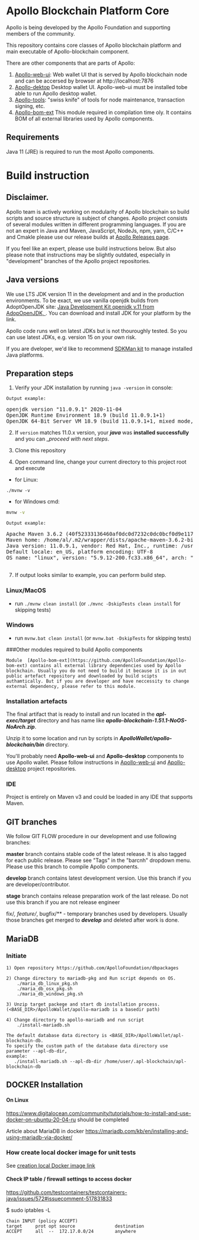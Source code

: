 
# Apollo Blockchain Platform  Core

Apollo is being developed by the Apollo Foundation and supporting members of the community.

This repository contains core classes of Apollo blockchain platform and main executable of Apollo-blockchain component.


There are other components that are parts of Apollo:

1. [Apollo-web-ui](https://github.com/ApolloFoundation/Apollo-web-ui): Web wallet UI that is served by Apollo blockchain node and can be accersed by browser at http://localhost:7876
2. [Apollo-dektop](https://github.com/ApolloFoundation/Apollo-desktop) Desktop wallet UI. Apollo-web-ui must be installed tobe able to run Apollo desktop wallet.
3. [Apollo-tools](https://github.com/ApolloFoundation/Apollo-tools): "swiss knife" of tools for node maintenance, transaction signing, etc.
4. [Apollo-bom-ext](https://github.com/ApolloFoundation/Apollo-bom-ext) This module required in compilation time oly. It contains BOM of all external libraries used by Apollo components. 


## Requirements

Java 11 (JRE) is required to run the most Apollo components.


# Build instruction 

## Disclaimer.

Apollo team is actively working on modularity of Apollo blockchain so build scripts and source structure is subject of changes. Apollo project consists of several modules written in different programming languages. If you are not an expert in Java and Maven, JavaScript, NodeJs, npm, yarn, C/C++ and Cmakle please use our release builds at [Apollo Releases page](https://github.com/ApolloFoundation/Apollo/releases).

If you feel like an expert, please use build instructions below. But also please note that instructions may be slightly outdated, especially in "development" branches of the Apollo project repositories.

## Java versions

We use LTS JDK version 11 in the development and and in the production environments. To be exact, we use vanilla openjdk builds from AdoptOpenJDK site: [Java Development Kit openjdk v.11 from AdopOpenJDK, ](https://adoptopenjdk.net/). You can download and install JDK for your platform by the link. 

Apollo code runs well on latest JDKs but is not thouroughly tested. So you can use latest JDKs, e.g. version 15 on your own risk.

If you are dveloper, we'd like to recommend [SDKMan kit](https://sdkman.io/) to manage installed Java platforms.  

## Preparation steps ##

   1. Verify your JDK installation by running `java -version` in console:
   
    Output example: 
<pre>
openjdk version "11.0.9.1" 2020-11-04
OpenJDK Runtime Environment 18.9 (build 11.0.9.1+1)
OpenJDK 64-Bit Server VM 18.9 (build 11.0.9.1+1, mixed mode, sharing)
</pre>

   2. If `version` matches 11.0.x version, your ___java___ was __installed successfully__ and you can __proceed with next steps_. 

   3. Clone this repository	

   
   4. Open command line, change your current directory to this project root and execute
   
- for Linux:
```shell script
./mvnw -v
```
- for Windows cmd:
```cmd
mvnw -v
```
     
    Output example:
<pre>
Apache Maven 3.6.2 (40f52333136460af0dc0d7232c0dc0bcf0d9e117; 2019-08-27T18:06:16+03:00)
Maven home: /home/al/.m2/wrapper/dists/apache-maven-3.6.2-bin/795eh28tki48bv3l67maojf0ra/apache-maven-3.6.2
Java version: 11.0.9.1, vendor: Red Hat, Inc., runtime: /usr/lib/jvm/java-11-openjdk-11.0.9.11-4.fc33.x86_64
Default locale: en_US, platform encoding: UTF-8
OS name: "linux", version: "5.9.12-200.fc33.x86_64", arch: "amd64", family: "unix"

</pre>
   7. If output looks similar to example, you can perform build step.

### Linux/MacOS
   * run `./mvnw clean install` (or `./mvnc -DskipTests clean install` for skipping tests)

### Windows
   * run `mvnw.bat clean install` (or `mvnw.bat -DskipTests` for skipping tests)  

###Other modules required to build Apollo components

    Module  [Apollo-bom-ext](https://github.com/ApolloFoundation/Apollo-bom-ext) contains all external library dependencies used by Apollo blockchain. Usually you do not need to build it because it is in out public artefact repository and downloaded by build scipts authamtically. But if you are developer and have neccessity to change external dependency, please refer to this module.
    
### Installation artefacts

The final artifact that is ready to install and run located in the ___apl-exec/target___ directory and has name like  ___apollo-blockchain-1.51.1-NoOS-NoArch.zip___.

Unzip it to some location and run by scripts in ___ApolloWallet/apollo-blockchain/bin___ directory.

You'll probably need __Apollo-web-ui__ and __Apollo-desktop__ components to use Apollo wallet.
Please follow instructions in [Apollo-web-ui](https://github.com/ApolloFoundation/Apollo-web-ui) and [Apollo-desktop](https://github.com/ApolloFoundation/Apollo-desktop) project repositories.

### IDE

Project is entirely on Maven v3 and could be loaded in any IDE that supports Maven.

## GIT branches

We follow GIT FLOW procedure in our development and use following branches:

__master__ branch contains stable code of the latest release. It is also tagged for each public release. Please see "Tags" in the "barcnh" dropdown menu. Please use this branch to compile Apollo components.

__develop__ branch contains latest development version. Use this branch if you are developer/contributor.

__stage__ branch contains release preparation work of the last release. Do not use this branch if you are not release
engineer

fix/*, feature/*, bugfix/** - temporary branches used by developers. Usually those branches get merged to ___develop___
and deleted after work is done.

## MariaDB

### Initiate

    1) Open repository https://github.com/ApolloFoundation/dbpackages
    
    2) Change directory to mariadb-pkg and Run script depends on OS. 
        ./maria_db_linux_pkg.sh
        ./maria_db_osx_pkg.sh
        ./maria_db_windows_pkg.sh
        
    3) Unzip target packege and start db installation process. (<BASE_DIR>/ApolloWallet/apollo-mariadb is a basedir path)
    
    4) Change directory to apollo-mariadb and run script 
        ./install-mariadb.sh

    The default database data directory is <BASE_DIR>/ApolloWallet/apl-blockchain-db. 
    To specify the custom path of the database data directory use parameter --apl-db-dir, 
    example: 
       ./install-mariadb.sh --apl-db-dir /home/user/.apl-blockchain/apl-blockchain-db

## DOCKER Installation

#### On Linux
https://www.digitalocean.com/community/tutorials/how-to-install-and-use-docker-on-ubuntu-20-04-ru
should be completed

Article about MariaDB in docker
https://mariadb.com/kb/en/installing-and-using-mariadb-via-docker/

### How create local docker image for unit tests
See [creation local Docker image link](/unit-test-Docker-Image/README.md)

#### Check IP table / firewall settings to access docker
https://github.com/testcontainers/testcontainers-java/issues/572#issuecomment-517831833

$ sudo iptables -L
```
Chain INPUT (policy ACCEPT)
target     prot opt source               destination         
ACCEPT     all  --  172.17.0.0/24        anywhere
```            
    